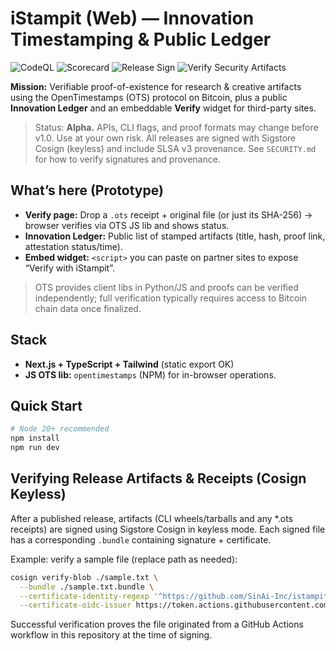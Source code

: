 # iStampit (Web) — Innovation Timestamping & Public Ledger

![CodeQL](https://github.com/SinAi-Inc/istampit-io/actions/workflows/codeql.yml/badge.svg)
![Scorecard](https://github.com/SinAi-Inc/istampit-io/actions/workflows/scorecard.yml/badge.svg)
![Release Sign](https://github.com/SinAi-Inc/istampit-io/actions/workflows/release-sign.yml/badge.svg)
![Verify Security Artifacts](https://github.com/SinAi-Inc/istampit-io/actions/workflows/verify-security-artifacts.yml/badge.svg)

**Mission:** Verifiable proof-of-existence for research & creative artifacts using the OpenTimestamps (OTS) protocol on Bitcoin, plus a public **Innovation Ledger** and an embeddable **Verify** widget for third-party sites.

> Status: **Alpha.** APIs, CLI flags, and proof formats may change before v1.0. Use at your own risk. All releases are signed with Sigstore Cosign (keyless) and include SLSA v3 provenance. See `SECURITY.md` for how to verify signatures and provenance.

## What’s here (Prototype)

- **Verify page:** Drop a `.ots` receipt + original file (or just its SHA-256) → browser verifies via OTS JS lib and shows status.
- **Innovation Ledger:** Public list of stamped artifacts (title, hash, proof link, attestation status/time).
- **Embed widget:** `<script>` you can paste on partner sites to expose “Verify with iStampit”.

> OTS provides client libs in Python/JS and proofs can be verified independently; full verification typically requires access to Bitcoin chain data once finalized.

## Stack

- **Next.js + TypeScript + Tailwind** (static export OK)
- **JS OTS lib:** `opentimestamps` (NPM) for in-browser operations.

## Quick Start

```bash
# Node 20+ recommended
npm install
npm run dev
```

## Verifying Release Artifacts & Receipts (Cosign Keyless)

After a published release, artifacts (CLI wheels/tarballs and any *.ots receipts) are signed using Sigstore Cosign in keyless mode. Each signed file has a corresponding `.bundle` containing signature + certificate.

Example: verify a sample file (replace path as needed):

```bash
cosign verify-blob ./sample.txt \
  --bundle ./sample.txt.bundle \
  --certificate-identity-regexp '^https://github.com/SinAi-Inc/istampit-io/\\.github/workflows/release-sign\\.yml@refs/tags/v[0-9]+\\.[0-9]+\\.[0-9]+$' \
  --certificate-oidc-issuer https://token.actions.githubusercontent.com
```

Successful verification proves the file originated from a GitHub Actions workflow in this repository at the time of signing.
